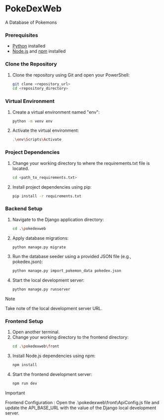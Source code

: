 # PokeDexWeb
 A Database of Pokemons


### Prerequisites
- [Python](https://www.python.org/) installed
- [Node.js](https://nodejs.org/) and [npm](https://www.npmjs.com/) installed

### Clone the Repository
1. Clone the repository using Git and open your PowerShell:
   ```bash
   git clone <repository_url>
   cd <repository_directory>
### Virtual Environment
1. Create a virtual environment named "env":
   ```bash
   python -m venv env
2. Activate the virtual environment:
    ```bash
   .\env\Scripts\Activate
### Project Dependencies
1. Change your working directory to where the requirements.txt file is located.
    ```bash
    cd <path_to_requirements.txt>
2. Install project dependencies using pip:
    ```bash
    pip install -r requirements.txt
### Backend Setup
1. Navigate to the Django application directory:
    ```bash
    cd .\pokedexweb
2. Apply database migrations:
    ```bash
    python manage.py migrate
3. Run the database seeder using a provided JSON file (e.g., pokedex.json):
    ```bash
    python manage.py import_pokemon_data pokedex.json
4. Start the local development server:
    ```bash
    python manage.py runserver
> [!NOTE] 
> Take note of the local development server URL.
### Frontend Setup
1. Open another terminal.
2. Change your working directory to the frontend directory:
    ```bash
    cd .\pokedexweb\front
3. Install Node.js dependencies using npm:
    ```bash
    npm install
4. Start the frontend development server:
    ```bash
    npm run dev

> [!IMPORTANT]
> Frontend Configuration : 
> Open the .\pokedexweb\front\ApiConfig.js file and update the API_BASE_URL with the value of the Django local development server.
